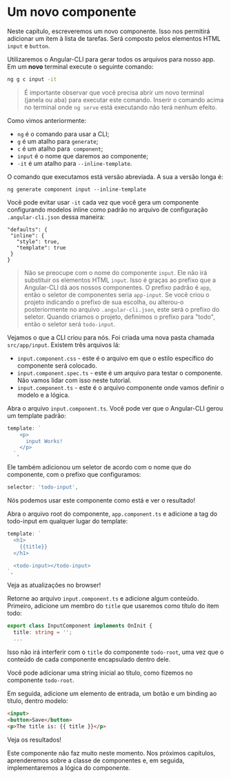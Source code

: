 # Um novo componente

Neste capítulo, escreveremos um novo componente. Isso nos permitirá adicionar um item à lista de tarefas. Será composto pelos elementos HTML `input` e `button`.

Utilizaremos o Angular-CLI para gerar todos os arquivos para nosso app. Em um **novo** terminal execute o seguinte comando:

```cmd
ng g c input -it
```

> É importante observar que você precisa abrir um novo terminal (janela ou aba) para executar este comando. Inserir o comando acima no terminal onde `ng serve` está executando não terá nenhum efeito.

Como vimos anteriormente:  
 * `ng` é o comando para usar a CLI;
 * `g` é um atalho para `generate`;
 * `c` é um atalho para  `component`; 
 * `input` é o nome que daremos ao componente;
 * `-it` é um atalho para `--inline-template`.

O comando que executamos está versão abreviada. A sua a versão longa é:
```
ng generate component input --inline-template
```

Você pode evitar usar `-it` cada vez que você gera um componente configurando modelos inline como padrão no arquivo de configuração `.angular-cli.json` dessa maneira:

 ``` 
"defaults": {
  "inline": {
    "style": true, 
    "template": true
  }
}
```

> Não se preocupe com o nome do componente `input`. Ele não irá substituir os elementos HTML `input`. Isso é graças ao prefixo que a Angular-CLI dá aos nossos componentes. O prefixo padrão é `app`, então o seletor de componentes seria `app-input`. Se você criou o projeto indicando o prefixo de sua escolha, ou alterou-o posteriormente no arquivo `.angular-cli.json`, este será o prefixo do seletor. Quando criamos o projeto, definimos o prefixo para "todo", então o seletor será `todo-input`.

Vejamos o que a CLI criou para nós. Foi criada uma nova pasta chamada `src/app/input`. Existem três arquivos lá:

* `input.component.css` - este é o arquivo em que o estilo específico do componente será colocado.
* `input.component.spec.ts` - este é um arquivo para testar o componente. Não vamos lidar com isso neste tutorial.
* `input.component.ts` - este é o arquivo componente onde vamos definir o modelo e a lógica.

Abra o arquivo `input.component.ts`. Você pode ver que o Angular-CLI gerou um template padrão:

```js
template: `
    <p>
      input Works!
    </p>
  `,
```

Ele também adicionou um seletor de acordo com o nome que do componente, com o prefixo que configuramos:

```js
selector: 'todo-input',
```

Nós podemos usar este componente como está e ver o resultado!

Abra o arquivo root do componente, `app.component.ts` e adicione a tag do todo-input em qualquer lugar do template:

```js
template: `
  <h1>
    {{title}}
  </h1>

  <todo-input></todo-input>
`,
```

Veja as atualizações no browser!

Retorne ao arquivo `input.component.ts` e adicione algum conteúdo. Primeiro, adicione um membro do `title` que usaremos como título do item todo:

```ts
export class InputComponent implements OnInit {
  title: string = '';
  ...
```

Isso não irá interferir com o `title` do componente `todo-root`, uma vez que o conteúdo de cada componente encapsulado dentro dele.

Você pode adicionar uma string inicial ao título, como fizemos no componente `todo-root`.

Em seguida, adicione um elemento de entrada, um botão e um binding ao título, dentro modelo:

```html
<input>
<button>Save</button>
<p>The title is: {{ title }}</p>
```

Veja os resultados!

Este componente não faz muito neste momento. Nos próximos capítulos, aprenderemos sobre a classe de componentes e, em seguida, implementaremos a lógica do componente.
